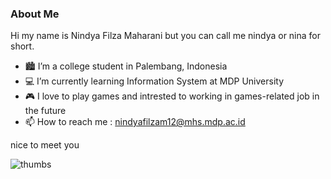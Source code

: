 ### About Me

Hi my name is Nindya Filza Maharani but you can call me nindya or nina for short.

- 🏙️ I’m a college student in Palembang, Indonesia
- 💻 I’m currently learning Information System at MDP University
- 🎮 I love to play games and intrested to working in games-related job in the future
- 📫 How to reach me : nindyafilzam12@mhs.mdp.ac.id

nice to meet you

![thumbs](https://user-images.githubusercontent.com/126551385/222625383-bbb974a0-b693-4053-9879-34f57460c0a9.gif)
